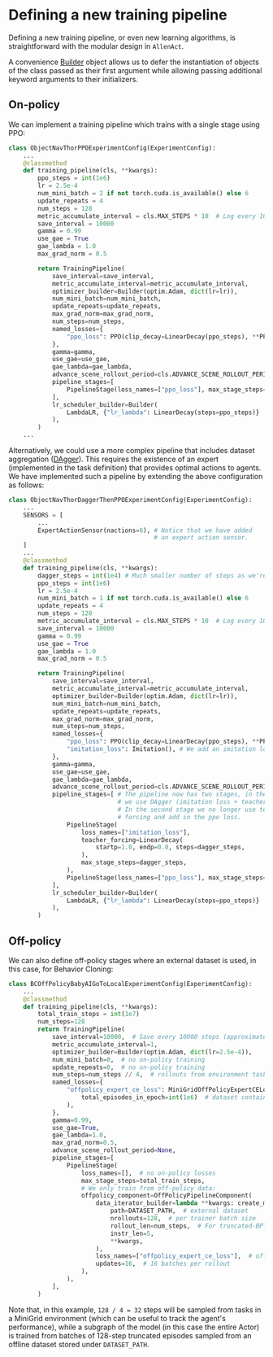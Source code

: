 # Defining a new training pipeline

Defining a new training pipeline, or even new learning algorithms, is straightforward with the modular design in
`AllenAct`.

A convenience [Builder](/api/utils/experiment_utils#builder) object allows us to defer the instantiation
of objects of the class passed as their first argument while allowing passing additional keyword arguments to their
initializers.

## On-policy

We can implement a training pipeline which trains with a single stage using PPO:
```python
class ObjectNavThorPPOExperimentConfig(ExperimentConfig):
    ...
    @classmethod
    def training_pipeline(cls, **kwargs):
        ppo_steps = int(1e6)
        lr = 2.5e-4
        num_mini_batch = 2 if not torch.cuda.is_available() else 6
        update_repeats = 4
        num_steps = 128
        metric_accumulate_interval = cls.MAX_STEPS * 10  # Log every 10 max length tasks
        save_interval = 10000
        gamma = 0.99
        use_gae = True
        gae_lambda = 1.0
        max_grad_norm = 0.5

        return TrainingPipeline(
            save_interval=save_interval,
            metric_accumulate_interval=metric_accumulate_interval,
            optimizer_builder=Builder(optim.Adam, dict(lr=lr)),
            num_mini_batch=num_mini_batch,
            update_repeats=update_repeats,
            max_grad_norm=max_grad_norm,
            num_steps=num_steps,
            named_losses={
                "ppo_loss": PPO(clip_decay=LinearDecay(ppo_steps), **PPOConfig),
            },
            gamma=gamma,
            use_gae=use_gae,
            gae_lambda=gae_lambda,
            advance_scene_rollout_period=cls.ADVANCE_SCENE_ROLLOUT_PERIOD,
            pipeline_stages=[
                PipelineStage(loss_names=["ppo_loss"], max_stage_steps=ppo_steps,),
            ],
            lr_scheduler_builder=Builder(
                LambdaLR, {"lr_lambda": LinearDecay(steps=ppo_steps)}
            ),
        )
    ...
```

Alternatively, we could use a more complex pipeline that includes dataset aggregation
([DAgger](https://www.cs.cmu.edu/~sross1/publications/Ross-AIStats11-NoRegret.pdf)). This requires the existence of an
expert (implemented in the task definition) that provides optimal actions to agents. We have implemented such a 
pipeline by extending the above configuration as follows:
```python
class ObjectNavThorDaggerThenPPOExperimentConfig(ExperimentConfig):
    ...
    SENSORS = [
        ...
        ExpertActionSensor(nactions=6), # Notice that we have added
                                        # an expert action sensor.
    ]
    ...
    @classmethod
    def training_pipeline(cls, **kwargs):
        dagger_steps = int(1e4) # Much smaller number of steps as we're using imitation learning
        ppo_steps = int(1e6)
        lr = 2.5e-4
        num_mini_batch = 1 if not torch.cuda.is_available() else 6
        update_repeats = 4
        num_steps = 128
        metric_accumulate_interval = cls.MAX_STEPS * 10  # Log every 10 max length tasks
        save_interval = 10000
        gamma = 0.99
        use_gae = True
        gae_lambda = 1.0
        max_grad_norm = 0.5

        return TrainingPipeline(
            save_interval=save_interval,
            metric_accumulate_interval=metric_accumulate_interval,
            optimizer_builder=Builder(optim.Adam, dict(lr=lr)),
            num_mini_batch=num_mini_batch,
            update_repeats=update_repeats,
            max_grad_norm=max_grad_norm,
            num_steps=num_steps,
            named_losses={
                "ppo_loss": PPO(clip_decay=LinearDecay(ppo_steps), **PPOConfig),
                "imitation_loss": Imitation(), # We add an imitation loss.
            },
            gamma=gamma,
            use_gae=use_gae,
            gae_lambda=gae_lambda,
            advance_scene_rollout_period=cls.ADVANCE_SCENE_ROLLOUT_PERIOD,
            pipeline_stages=[ # The pipeline now has two stages, in the first
                              # we use DAgger (imitation loss + teacher forcing).
                              # In the second stage we no longer use teacher
                              # forcing and add in the ppo loss.
                PipelineStage(
                    loss_names=["imitation_loss"],
                    teacher_forcing=LinearDecay(
                        startp=1.0, endp=0.0, steps=dagger_steps,
                    ),
                    max_stage_steps=dagger_steps,
                ),
                PipelineStage(loss_names=["ppo_loss"], max_stage_steps=ppo_steps,),
            ],
            lr_scheduler_builder=Builder(
                LambdaLR, {"lr_lambda": LinearDecay(steps=ppo_steps)}
            ),
        )
``` 

## Off-policy

We can also define off-policy stages where an external dataset is used, in this case, for Behavior Cloning: 

```python
class BCOffPolicyBabyAIGoToLocalExperimentConfig(ExperimentConfig):
    ...
    @classmethod
    def training_pipeline(cls, **kwargs):
        total_train_steps = int(1e7)
        num_steps=128
        return TrainingPipeline(
            save_interval=10000,  # Save every 10000 steps (approximately)
            metric_accumulate_interval=1,
            optimizer_builder=Builder(optim.Adam, dict(lr=2.5e-4)),
            num_mini_batch=0,  # no on-policy training
            update_repeats=0,  # no on-policy training
            num_steps=num_steps // 4,  # rollouts from environment tasks
            named_losses={
                "offpolicy_expert_ce_loss": MiniGridOffPolicyExpertCELoss(
                    total_episodes_in_epoch=int(1e6)  # dataset contains 1M episodes
                ),
            },
            gamma=0.99,
            use_gae=True,
            gae_lambda=1.0,
            max_grad_norm=0.5,
            advance_scene_rollout_period=None,
            pipeline_stages=[
                PipelineStage(
                    loss_names=[],  # no on-policy losses
                    max_stage_steps=total_train_steps,
                    # We only train from off-policy data:
                    offpolicy_component=OffPolicyPipelineComponent(
                        data_iterator_builder=lambda **kwargs: create_minigrid_offpolicy_data_iterator(
                            path=DATASET_PATH,  # external dataset
                            nrollouts=128,  # per trainer batch size
                            rollout_len=num_steps,  # For truncated-BPTT
                            instr_len=5,
                            **kwargs,
                        ),
                        loss_names=["offpolicy_expert_ce_loss"],  # off-policy losses
                        updates=16,  # 16 batches per rollout
                    ),
                ),
            ],
        )
```

Note that, in this example, `128 / 4 = 32` steps will be sampled from tasks in a MiniGrid environment (which can be
useful to track the agent's performance), while a subgraph of the model (in this case the entire Actor) is
trained from batches of 128-step truncated episodes sampled from an offline dataset stored under `DATASET_PATH`.
